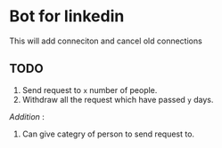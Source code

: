 # Bot for linkedin

This will add conneciton and cancel old connections

## TODO

1. Send request to `x` number of people.
2. Withdraw all the request which have passed `y` days.

_Addition_ :

1. Can give categry of person to send request to.
